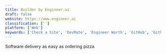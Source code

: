```yaml
---
title: Builder by Engineer.ai
draft: false 
website: https://www.engineer.ai
classification: ['']
platform: ['Web']
keywords: ['Check a Site', 'DevMate', 'Engineer Worth', 'GitHub', 'Githunt', 'LinkChecker', 'Map my customers', 'Onfleet', 'Passmarked', 'Player XP', 'Quod AI', 'Refactor.io', 'Sidekix', 'StellarTip', 'Templarbit']
---
```

Software delivery as easy as ordering pizza